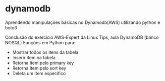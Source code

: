 # dynamodb
Aprendendo manipulações básicas no Dynamodb(AWS) utilizando python e boto3

Conclusão do exercício AWS-Expert da Linux Tips, aula DynamoDB (banco NOSQL)
Funções em Python para:
- Mostrar todos os itens da tabela
- Inserir item na tabela
- Retorna item pelo primary key
- Retorna item pelo sort key
- Deleta um item específico